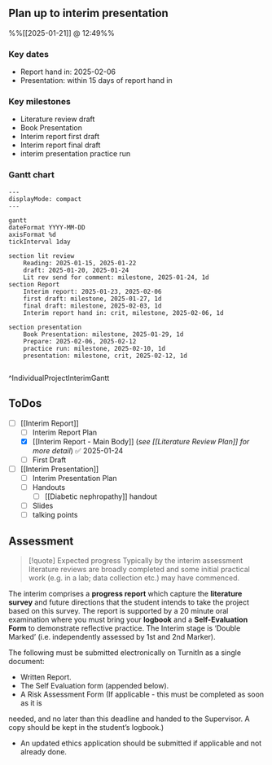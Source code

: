 
## Plan up to interim presentation
%%[[2025-01-21]] @ 12:49%%

### Key dates

- Report hand in: 2025-02-06
- Presentation: within 15 days of report hand in

### Key milestones

- Literature review draft
- Book Presentation
- Interim report first draft
- Interim report final draft
- interim presentation practice run

### Gantt chart

```mermaid
---
displayMode: compact
---

gantt
dateFormat YYYY-MM-DD
axisFormat %d
tickInterval 1day

section lit review
	Reading: 2025-01-15, 2025-01-22
	draft: 2025-01-20, 2025-01-24
	Lit rev send for comment: milestone, 2025-01-24, 1d
section Report
	Interim report: 2025-01-23, 2025-02-06
	first draft: milestone, 2025-01-27, 1d
	final draft: milestone, 2025-02-03, 1d
	Interim report hand in: crit, milestone, 2025-02-06, 1d

section presentation
	Book Presentation: milestone, 2025-01-29, 1d
	Prepare: 2025-02-06, 2025-02-12
	practice run: milestone, 2025-02-10, 1d
	presentation: milestone, crit, 2025-02-12, 1d
	
```

^IndividualProjectInterimGantt

## ToDos

- [ ] [[Interim Report]] 
	- [ ] Interim Report Plan
	- [x] [[Interim Report - Main Body]] (*see [[Literature Review Plan]] for more detail*) ✅ 2025-01-24
	- [ ] First Draft

- [ ] [[Interim Presentation]]
	- [ ] Interim Presentation Plan
	- [ ] Handouts
		- [ ] [[Diabetic nephropathy]] handout
	- [ ] Slides
	- [ ] talking points

## Assessment

> [!quote] Expected progress
> Typically by the interim assessment literature reviews are broadly completed and some initial practical work (e.g. in a lab; data collection etc.) may have commenced.  

The interim comprises a **progress report** which capture the **literature survey** and future directions that the student intends to take the project based on this survey. The report is supported by a 20 minute oral examination where you must bring your **logbook** and a **Self-Evaluation Form** to demonstrate reflective practice. The Interim stage is ‘Double Marked’ (i.e. independently assessed by 1st and 2nd Marker).

The following must be submitted electronically on TurnitIn as a single document:  
- Written Report.  
- The Self Evaluation form (appended below).  
- A Risk Assessment Form (If applicable - this must be completed as soon as it is  

needed, and no later than this deadline and handed to the Supervisor. A copy should be kept in the student’s logbook.)  
- An updated ethics application should be submitted if applicable and not already done.

